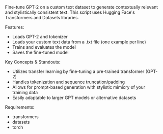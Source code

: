 Fine-tune GPT-2 on a custom text dataset to generate contextually relevant and stylistically consistent text.
This script uses Hugging Face's Transformers and Datasets libraries.

Features:
- Loads GPT-2 and tokenizer
- Loads your custom text data from a .txt file (one example per line)
- Trains and evaluates the model
- Saves the fine-tuned model

Key Concepts & Standouts:
- Utilizes transfer learning by fine-tuning a pre-trained transformer (GPT-2)
- Handles tokenization and sequence truncation/padding
- Allows for prompt-based generation with stylistic mimicry of your training data
- Easily adaptable to larger GPT models or alternative datasets

Requirements:
- transformers
- datasets
- torch




